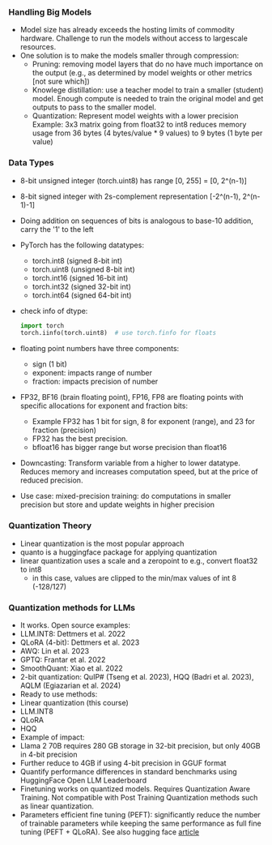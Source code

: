 ### Handling Big Models
 - Model size has already exceeds the hosting limits of commodity hardware. Challenge to run the models without access to largescale resources.
 - One solution is to make the models smaller through compression:
    - Pruning: removing model layers that do no have much importance on the output (e.g., as determined by model weights or other metrics [not sure which])
    - Knowlege distillation: use a teacher model to train a smaller (student) model. Enough compute is needed to train the original model and get outputs to pass to the smaller model.
    - Quantization: Represent model weights with a lower precision
      Example: 3x3 matrix going from float32 to int8 reduces memory usage from 36 bytes (4 bytes/value * 9 values) to 9 bytes (1 byte per value)

### Data Types
 - 8-bit unsigned integer (torch.uint8) has range [0, 255] = [0, 2^(n-1)]
 - 8-bit signed integer with 2s-complement representation [-2^(n-1), 2^(n-1)-1]
 - Doing addition on sequences of bits is analogous to base-10 addition, carry the '1' to the left
 - PyTorch has the following datatypes:
   - torch.int8 (signed 8-bit int)
   - torch.uint8 (unsigned 8-bit int)
   - torch.int16 (signed 16-bit int)
   - torch.int32 (signed 32-bit int)
   - torch.int64 (signed 64-bit int)
 - check info of dtype:
   ```python
   import torch
   torch.iinfo(torch.uint8)  # use torch.finfo for floats
   ```
 - floating point numbers have three components:
   - sign (1 bit)
   - exponent: impacts range of number
   - fraction: impacts precision of number
 - FP32, BF16 (brain floating point), FP16, FP8 are floating points with specific allocations for exponent and fraction bits:
   - Example FP32 has 1 bit for sign, 8 for exponent (range), and 23 for fraction (precision)
   - FP32 has the best precision.
   - bfloat16 has bigger range but worse precision than float16

 - Downcasting: Transform variable from a higher to lower datatype. Reduces memory and increases computation speed, but at the price of reduced precision.
  - Use case: mixed-precision training: do computations in smaller precision but store and update weights in higher precision

### Quantization Theory
 - Linear quantization is the most popular approach
 - quanto is a huggingface package for applying quantization
 - linear quantization uses a scale and a zeropoint to e.g., convert float32 to int8
   - in this case, values are clipped to the min/max values of int 8 (-128/127)

### Quantization methods for LLMs
 - It works. Open source examples:
  - LLM.INT8: Dettmers et al. 2022
  - QLoRA (4-bit): Dettmers et al. 2023
  - AWQ: Lin et al. 2023
  - GPTQ: Frantar et al. 2022
  - SmoothQuant: Xiao et al. 2022
  - 2-bit quantization: QuIP# (Tseng et al. 2023), HQQ (Badri et al. 2023), AQLM (Egiazarian et al. 2024)
 - Ready to use methods:
  - Linear quantization (this course)
  - LLM.INT8
  - QLoRA
  - HQQ
 - Example of impact:
  - Llama 2 70B requires 280 GB storage in 32-bit precision, but only 40GB in 4-bit precision
  - Further reduce to 4GB if using 4-bit precision in GGUF format
 - Quantify performance differences in standard benchmarks using HuggingFace Open LLM Leaderboard
 - Finetuning works on quantized models. Requires Quantization Aware Training. Not compatible with Post Training Quantization methods such as linear quantization.
 - Parameters efficient fine tuning (PEFT): significantly reduce the number of trainable parameters while keeping the same performance as full fine tuning (PEFT + QLoRA). See also hugging face [article](https://pytorch.org/blog/finetune-llms)

